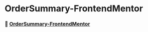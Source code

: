 # OrderSummary-FrontendMentor

### 🚀 [OrderSummary-FrontendMentor](https://github.com/kevencb/Order-Summary-FrontendMentor/)
